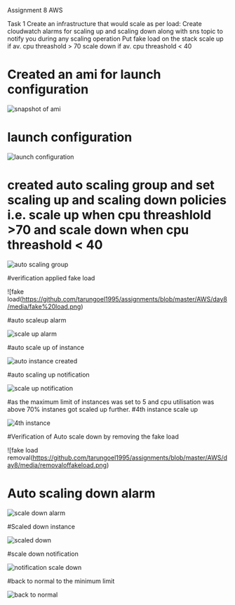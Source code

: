 Assignment 8 AWS

Task 1
Create an infrastructure that would scale as per load: Create cloudwatch alarms for scaling up and scaling down along with sns topic to notify you during any scaling operation
Put fake load on the stack 
scale up if av. cpu threashold > 70 
scale down if av. cpu threashold < 40

# Created an ami for launch configuration

![snapshot of ami](https://github.com/tarungoel1995/assignments/blob/master/AWS/day8/media/snapshotsofami.png)

# launch configuration 

![launch configuration](https://github.com/tarungoel1995/assignments/blob/master/AWS/day8/media/launchconfiguration.png)

# created auto scaling group and set scaling up and scaling down policies i.e. scale up when cpu threashlold >70 and scale down when cpu threashold < 40

![auto scaling group](https://github.com/tarungoel1995/assignments/blob/master/AWS/day8/media/auto-scaling-group.png)

#verification applied fake load

![fake load(https://github.com/tarungoel1995/assignments/blob/master/AWS/day8/media/fake%20load.png)

#auto scaleup alarm

![scale up alarm](https://github.com/tarungoel1995/assignments/blob/master/AWS/day8/media/Autoscaleupwithnotificaton.png)

#auto scale up of instance

![auto instance created](https://github.com/tarungoel1995/assignments/blob/master/AWS/day8/media/auto-scaled-instance.png)

#auto scaling up notification

![scale up notification](https://github.com/tarungoel1995/assignments/blob/master/AWS/day8/media/autoscaling-notification.png)

#as the maximum limit of instances was set to 5 and cpu utilisation was above 70% instanes got scaled up further.
#4th instance scale up

![4th instance](https://github.com/tarungoel1995/assignments/blob/master/AWS/day8/media/2nd%20auto%20scaled%20instance.png)

#Verification of Auto scale down by removing the fake load

![fake load removal(https://github.com/tarungoel1995/assignments/blob/master/AWS/day8/media/removaloffakeload.png)

# Auto scaling down alarm

![scale down alarm](https://github.com/tarungoel1995/assignments/blob/master/AWS/day8/media/scale-down-alarm.png)

#Scaled down instance

![scaled down](https://github.com/tarungoel1995/assignments/blob/master/AWS/day8/media/auto-scale-down-instance.png)

#scale down notification

![notification scale down](https://github.com/tarungoel1995/assignments/blob/master/AWS/day8/media/termination-notification.png)

#back to normal to the minimum limit 

![back to normal](https://github.com/tarungoel1995/assignments/blob/master/AWS/day8/media/back-to-normal-instance.png)
